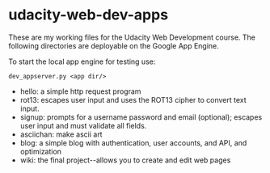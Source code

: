 udacity-web-dev-apps
====================

These are my working files for the Udacity Web Development course.
The following directories are deployable on the Google App Engine.

To start the local app engine for testing use:

`dev_appserver.py <app dir/>`

* hello: a simple http request program
* rot13: escapes user input and uses the ROT13 cipher to convert text input.
* signup: prompts for a username password and email (optional); escapes user
input and must validate all fields.
* asciichan: make ascii art
* blog: a simple blog with authentication, user accounts, and API, and optimization
* wiki: the final project--allows you to create and edit web pages
